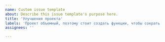 ```yaml
---
name: Custom issue template
about: Describe this issue template's purpose here.
title: 'Улучшения проекта'
labels: 'Проект объемный, поэтому стоит создать функции, чтобы сократь количество строк.'
assignees: ''

---
```



